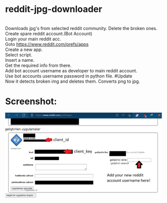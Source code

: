 # reddit-jpg-downloader
<br>Downloads jpg's from selected reddit community. Delete the broken ones.
<br>Create spare reddit account.(Bot Account)
<br>Login your main reddit acc.
<br>Goto https://www.reddit.com/prefs/apps
<br>Create a new app.
<br>Select script.
<br>Insert a name.
<br>Get the required info from there.
<br>Add bot account username as developer to main reddit account.
<br>Use bot accounts username password in python file.
#Update
<br>Now it detects broken img and deletes them. Converts png to jpg.
# Screenshot:
<p align="center">
  <a href="https://github.com/ny4rlk0/reddit-jpg-downloader/blob/main/1.JPG">
    <img src="3.JPG">
  </a>
